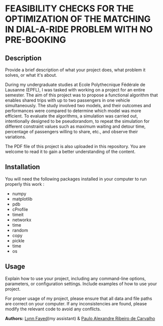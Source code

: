 # FEASIBILITY CHECKS FOR THE OPTIMIZATION OF THE MATCHING IN DIAL-A-RIDE PROBLEM WITH NO PRE-BOOKING

## Description

Provide a brief description of what your project does, what problem it solves, or what it's about.

During my undergraduate studies at Ecole Polythecnique Fédérale de Lausanne (EPFL), I was tasked with working on a project for an entire semester. The aim of this project was to propose a functional algorithm that enables shared trips with up to two passengers in one vehicle simultaneously. The study involved two models, and their outcomes and performances were compared to determine which model was more efficient. To evaluate the algorithms, a simulation was carried out, intentionally designed to be pseudorandom, to repeat the simulation for different constraint values such as maximum waiting and detour time, percentage of passengers willing to share, etc., and observe their variations.

The PDF file of this project is also uploaded in this repository. You are welcome to read it to gain a better understanding of the content.

## Installation

You will need the following packages installed in your computer to run properly this work :
- numpy
- matplotlib
- pdb
- cProfile
- timeit
- networkx
- time
- random
- copy
- pickle
- time
- os

## Usage

Explain how to use your project, including any command-line options, parameters, or configuration settings. Include examples of how to use your project.

For proper usage of my project, please ensure that all data and file paths are correct on your computer. If any inconsistencies are found, please modify the relevant code to avoid any conflicts.

**Authors:** [Lynn Fayed](https://people.epfl.ch/lynn.fayed)(my assistant) & [Paulo Alexandre Ribeiro de Carvalho](https://people.epfl.ch/paulo.ribeirodecarvalho)
